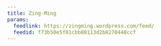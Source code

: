 ```yaml
---
title: Zing-Ming
params:
  feedlink: https://zingming.wordpress.com/feed/
  feedid: f73b50e5f81cbb80113d2b8270448ccf
---
```

